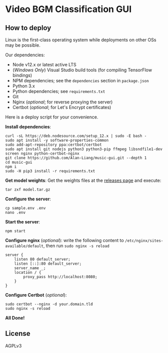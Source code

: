 Video BGM Classification GUI
============================

## How to deploy
Linux is the first-class operating system while deployments on other OSs may be possible.

Our dependencies:

- Node v12.x or latest active LTS
- (*Windows Only*) Visual Studio build tools (for compiling TensorFlow bindings)
- NPM dependencies; see the `dependencies` section in `package.json`
- Python 3.x
- Python dependencies; see `requirements.txt`
- Git
- Nginx (*optional*; for reverse proxying the server)
- Certbot (*optional*; for Let's Encrypt certificates)

Here is a deploy script for your convenience.

**Install dependencies**:
```shell
curl -sL https://deb.nodesource.com/setup_12.x | sudo -E bash -
sudo apt install -y software-properties-common
sudo add-apt-repository ppa:certbot/certbot
sudo apt install git nodejs python3 python3-pip ffmpeg libsndfile1-dev screen nginx python-certbot-nginx
git clone https://github.com/Alan-Liang/music-gui.git --depth 1
cd music-gui
npm i
sudo -H pip3 install -r requirements.txt
```

**Get model weights**:
Get the weights files at the [releases page](https://github.com/Alan-Liang/music-gui/releases) and execute:
```shell
tar zxf model.tar.gz
```

**Configure the server**:
```shell
cp sample.env .env
nano .env
```

**Start the server**:
```shell
npm start
```

**Configure nginx** (*optional*): write the following content to `/etc/nginx/sites-available/default`, then run `sudo nginx -s reload`
```
server {
	listen 80 default_server;
	listen [::]:80 default_server;
	server_name _;
	location / {
		proxy_pass http://localhost:8080;
	}
}
```

**Configure Certbot** (*optional*):
```shell
sudo certbot --nginx -d your.domain.tld
sudo nginx -s reload
```

**All Done!**

## License

AGPLv3

